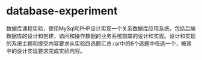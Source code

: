 # database-experiment
数据库课程实验，使用MySql和PHP设计实现一个关系数据库应用系统，包括后端数据库的设计和创建，访问和操作数据的业务系统前端的设计和实现。设计和实现的系统主题和提交内容要求从实验四选题汇总.rar中的6个选题中任选一个，按其中的设计实现要求完成实验内容。
